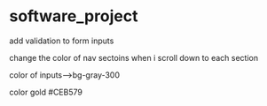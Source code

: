 # software_project
 add validation to form inputs 

change the color of nav sectoins when i scroll down to each section 

color of inputs-->bg-gray-300 



color gold #CEB579 
